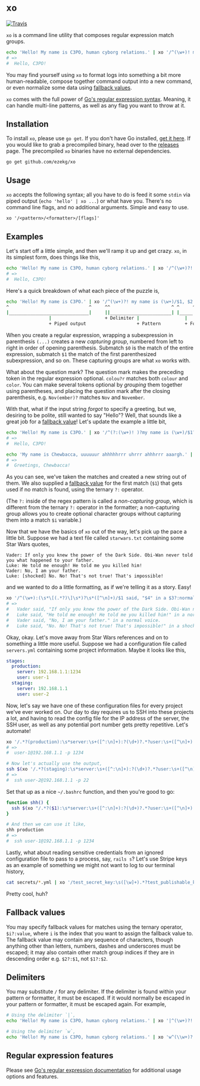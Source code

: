 # `xo`
[![Travis](https://img.shields.io/travis/ezekg/xo.svg?style=flat-square)](https://travis-ci.org/ezekg/xo)

`xo` is a command line utility that composes regular expression match groups.

```bash
echo 'Hello! My name is C3PO, human cyborg relations.' | xo '/^(\w+)! my name is (\w+)/$1, $2!/i'
# =>
#  Hello, C3PO!
```

You may find yourself using `xo` to format logs into something a bit more human-readable,
compose together command output into a new command, or even normalize some data using
[fallback values](#fallback-values).

`xo` comes with the full power of [Go's regular expression syntax](https://golang.org/pkg/regexp/syntax/).
Meaning, it can handle multi-line patterns, as well as any flag you want to throw at it.

## Installation
To install `xo`, please use `go get`. If you don't have Go installed, [get it here](https://golang.org/dl/).
If you would like to grab a precompiled binary, head over to the [releases](https://github.com/ezekg/xo/releases)
page. The precompiled `xo` binaries have no external dependencies.

```
go get github.com/ezekg/xo
```

## Usage
`xo` accepts the following syntax; all you have to do is feed it some `stdin` via
piped output (`echo 'hello' | xo ...`) or what have you. There's no command line
flags, and no additional arguments. Simple and easy to use.
```
xo '/<pattern>/<formatter>/[flags]'
```

## Examples
Let's start off a little simple, and then we'll ramp it up and get crazy. `xo`,
in its simplest form, does things like this,
```bash
echo 'Hello! My name is C3PO, human cyborg relations.' | xo '/^(\w+)?! my name is (\w+)/$1, $2!/i'
# =>
#  Hello, C3PO!
```

Here's a quick breakdown of what each piece of the puzzle is,
```bash
echo 'Hello! My name is C3PO.' | xo '/^(\w+)?! my name is (\w+)/$1, $2!/i'
^                              ^     ^^                       ^ ^     ^ ^
|______________________________|     ||_______________________| |_____| |
                |                    + Delimiter |                 |    + Flag
                + Piped output                   + Pattern         + Formatter
```

When you create a regular expression, wrapping a subexpression in parenthesis `(...)`
creates a new _capturing group_, numbered from left to right in order of opening
parenthesis. Submatch `$0` is the match of the entire expression, submatch `$1`
the match of the first parenthesized subexpression, and so on. These capturing
groups are what `xo` works with.

What about the question mark? The question mark makes the preceding token in the
regular expression optional. `colou?r` matches both `colour` and `color`. You can
make several tokens optional by _grouping_ them together using parentheses, and
placing the question mark after the closing parenthesis, e.g. `Nov(ember)?`
matches `Nov` and `November`.

With that, what if the input string _forgot_ to specify a greeting, but we, desiring
to be polite, still wanted to say "Hello"? Well, that sounds like a great job for
a [fallback value](#fallback-values)! Let's update the example a little bit,
```bash
echo 'Hello! My name is C3PO.' | xo '/^(?:(\w+)! )?my name is (\w+)/$1?:Greetings, $2!/i'
# =>
#  Hello, C3PO!

echo 'My name is Chewbacca, uuuuuur ahhhhhrrr uhrrr ahhhrrr aaargh.' | xo '/^(?:(\w+)! )?my name is (\w+)/$1?:Greetings, $2!/i'
# =>
#  Greetings, Chewbacca!
```

As you can see, we've taken the matches and created a new string out of them. We
also supplied a [fallback value](#fallback-values) for the first match (`$1`)
that gets used if no match is found, using the ternary `?:` operator.

(The `?:` inside of the regex pattern is called a _non-capturing group_, which is
different from the ternary `?:` operator in the formatter; a non-capturing group
allows you to create optional character groups without capturing them into
a match `$i` variable.)

Now that we have the basics of `xo` out of the way, let's pick up the pace a little
bit. Suppose we had a text file called `starwars.txt` containing some Star Wars quotes,
```
Vader: If only you knew the power of the Dark Side. Obi-Wan never told you what happened to your father.
Luke: He told me enough! He told me you killed him!
Vader: No, I am your father.
Luke: [shocked] No. No! That's not true! That's impossible!
```

and we wanted to do a little formatting, as if we're telling it as a story. Easy!
```bash
xo '/^(\w+):(\s*\[(.*?)\]\s*)?\s*([^\n]+)/$1 said, "$4" in a $3?:normal voice./mi' < starwars.txt
# =>
#   Vader said, "If only you knew the power of the Dark Side. Obi-Wan never told you what happened to your father." in a normal voice.
#   Luke said, "He told me enough! He told me you killed him!" in a normal voice.
#   Vader said, "No, I am your father." in a normal voice.
#   Luke said, "No. No! That's not true! That's impossible!" in a shocked voice.
```

Okay, okay. Let's move away from Star Wars references and on to something a little
more useful. Suppose we had a configuration file called `servers.yml` containing
some project information. Maybe it looks like this,
```yml
stages:
  production:
    server: 192.168.1.1:1234
    user: user-1
  staging:
    server: 192.168.1.1
    user: user-2
```

Now, let's say we have one of these configuration files for every project we've ever
worked on. Our day to day requires us to SSH into these projects a lot, and having
to read the config file for the IP address of the server, the SSH user, as well as
any potential port number gets pretty repetitive. Let's automate!
```bash
xo '/.*?(production):\s*server:\s+([^:\n]+):?(\d+)?.*?user:\s+([^\n]+).*/$4@$2 -p $3?:22/mis' < servers.yml
# =>
#  user-1@192.168.1.1 -p 1234

# Now let's actually use the output,
ssh $(xo '/.*?(staging):\s*server:\s+([^:\n]+):?(\d+)?.*?user:\s+([^\n]+).*/$4@$2 -p $3?:22/mis' < servers.yml)
# =>
#  ssh user-2@192.168.1.1 -p 22
```

Set that up as a nice `~/.bashrc` function, and then you're good to go:
```bash
function shh() {
  ssh $(xo "/.*?($1):\s*server:\s+([^:\n]+):?(\d+)?.*?user:\s+([^\n]+).*/\$4@\$2 -p \$3?:22/mis" < servers.yml)
}

# And then we can use it like,
shh production
# =>
#  ssh user-1@192.168.1.1 -p 1234
```

Lastly, what about reading sensitive credentials from an ignored configuration
file to pass to a process, say, `rails s`? Let's use Stripe keys as an example
of something we might not want to log to our terminal history,
```bash
cat secrets/*.yml | xo '/test_secret_key:\s([\w]+).*?test_publishable_key:\s([\w]+)/PUBLISHABLE_KEY=$1 SECRET_KEY=$2 rails s/mis' | sh
```

Pretty cool, huh?

## Fallback values
You may specify fallback values for matches using the ternary operator, `$i?:value`,
where `i` is the index that you want to assign the fallback value to. The fallback
value may contain any sequence of characters, though anything other than letters,
numbers, dashes and underscores must be escaped; it may also contain other match
group indices if they are in descending order e.g. `$2?:$1`, not `$1?:$2`.

## Delimiters
You may substitute `/` for any delimiter. If the delimiter is found within your pattern
or formatter, it must be escaped. If it would normally be escaped in your pattern
or formatter, it must be escaped again. For example,

```bash
# Using the delimiter `|`,
echo 'Hello! My name is C3PO, human cyborg relations.' | xo '|^(\w+)?! my name is (\w+)|$1, $2!|i'

# Using the delimiter `w`,
echo 'Hello! My name is C3PO, human cyborg relations.' | xo 'w^(\\w+)?! my name is (\\w+)w$1, $2!wi'
```

## Regular expression features
Please see [Go's regular expression documentation](https://golang.org/pkg/regexp/syntax/)
for additional usage options and features.
